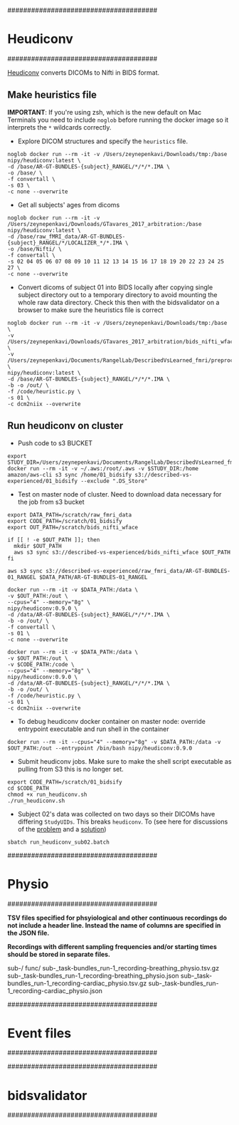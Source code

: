
######################################
# Heudiconv
######################################  

[Heudiconv](https://heudiconv.readthedocs.io/en/latest/) converts DICOMs to Nifti in BIDS format.

## Make heuristics file

**IMPORTANT**: If you're using zsh, which is the new default on Mac Terminals you need to include `noglob` before running the docker image so it interprets the `*` wildcards correctly.

- Explore DICOM structures and specify the `heuristics` file.
```
noglob docker run --rm -it -v /Users/zeynepenkavi/Downloads/tmp:/base nipy/heudiconv:latest \
-d /base/AR-GT-BUNDLES-{subject}_RANGEL/*/*/*.IMA \
-o /base/ \
-f convertall \
-s 03 \
-c none --overwrite
```

- Get all subjects' ages from dicoms
```
noglob docker run --rm -it -v /Users/zeynepenkavi/Downloads/GTavares_2017_arbitration:/base nipy/heudiconv:latest \
-d /base/raw_fMRI_data/AR-GT-BUNDLES-{subject}_RANGEL/*/LOCALIZER_*/*.IMA \
-o /base/Nifti/ \
-f convertall \
-s 02 04 05 06 07 08 09 10 11 12 13 14 15 16 17 18 19 20 22 23 24 25 27 \
-c none --overwrite
```

- Convert dicoms of subject 01 into BIDS locally after copying single subject directory out to a temporary directory to avoid mounting the whole raw data directory. Check this then with the bidsvalidator on a browser to make sure the heuristics file is correct
```
noglob docker run --rm -it -v /Users/zeynepenkavi/Downloads/tmp:/base  \
-v /Users/zeynepenkavi/Downloads/GTavares_2017_arbitration/bids_nifti_wface:/out \
-v /Users/zeynepenkavi/Documents/RangelLab/DescribedVsLearned_fmri/preproc/01_bidsify:/code \
nipy/heudiconv:latest \
-d /base/AR-GT-BUNDLES-{subject}_RANGEL/*/*/*.IMA \
-b -o /out/ \
-f /code/heuristic.py \
-s 01 \
-c dcm2niix --overwrite
```

## Run heudiconv on cluster

- Push code to s3 BUCKET
```
export STUDY_DIR=/Users/zeynepenkavi/Documents/RangelLab/DescribedVsLearned_fmri/preproc
docker run --rm -it -v ~/.aws:/root/.aws -v $STUDY_DIR:/home amazon/aws-cli s3 sync /home/01_bidsify s3://described-vs-experienced/01_bidsify --exclude ".DS_Store"
```

- Test on master node of cluster. Need to download data necessary for the job from s3 bucket
```
export DATA_PATH=/scratch/raw_fmri_data
export CODE_PATH=/scratch/01_bidsify
export OUT_PATH=/scratch/bids_nifti_wface

if [[ ! -e $OUT_PATH ]]; then
  mkdir $OUT_PATH
  aws s3 sync s3://described-vs-experienced/bids_nifti_wface $OUT_PATH
fi

aws s3 sync s3://described-vs-experienced/raw_fmri_data/AR-GT-BUNDLES-01_RANGEL $DATA_PATH/AR-GT-BUNDLES-01_RANGEL

docker run --rm -it -v $DATA_PATH:/data \
-v $OUT_PATH:/out \
--cpus="4" --memory="8g" \
nipy/heudiconv:0.9.0 \
-d /data/AR-GT-BUNDLES-{subject}_RANGEL/*/*/*.IMA \
-b -o /out/ \
-f convertall \
-s 01 \
-c none --overwrite

docker run --rm -it -v $DATA_PATH:/data \
-v $OUT_PATH:/out \
-v $CODE_PATH:/code \
--cpus="4" --memory="8g" \
nipy/heudiconv:0.9.0 \
-d /data/AR-GT-BUNDLES-{subject}_RANGEL/*/*/*.IMA \
-b -o /out/ \
-f /code/heuristic.py \
-s 01 \
-c dcm2niix --overwrite
```

- To debug heudiconv docker container on master node: override entrypoint executable and run shell in the container
```
docker run --rm -it --cpus="4" --memory="8g" -v $DATA_PATH:/data -v $OUT_PATH:/out --entrypoint /bin/bash nipy/heudiconv:0.9.0
```

- Submit heudiconv jobs. Make sure to make the shell script executable as pulling from S3 this is no longer set.
```
export CODE_PATH=/scratch/01_bidsify
cd $CODE_PATH
chmod +x run_heudiconv.sh
./run_heudiconv.sh
```

- Subject 02's data was collected on two days so their DICOMs have differing `StudyUIDs`. This breaks `heudiconv`. To
(see here for discussions of the [problem](https://neurostars.org/t/conflicting-study-identifiers/4729/5) and a [solution](https://github.com/nipy/heudiconv/issues/280))
```
sbatch run_heudiconv_sub02.batch
```

######################################
# Physio
######################################

**TSV files specified for phsyiological and other continuous recordings do not include a header line. Instead the name of columns are specified in the JSON file.**

**Recordings with different sampling frequencies and/or starting times should be stored in separate files.**

sub-<label>/
  func/
      sub-<label>_task-bundles_run-1_recording-breathing_physio.tsv.gz
      sub-<label>_task-bundles_run-1_recording-breathing_physio.json
      sub-<label>_task-bundles_run-1_recording-cardiac_physio.tsv.gz
      sub-<label>_task-bundles_run-1_recording-cardiac_physio.json

######################################
# Event files
######################################

######################################
# bidsvalidator
######################################
